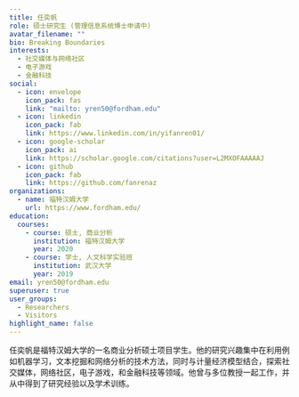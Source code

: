 ```yaml
---
title: 任奕帆
role: 硕士研究生 (管理信息系统博士申请中)
avatar_filename: ""
bio: Breaking Boundaries
interests:
  - 社交媒体与网络社区
  - 电子游戏
  - 金融科技
social:
  - icon: envelope
    icon_pack: fas
    link: "mailto: yren50@fordham.edu"
  - icon: linkedin
    icon_pack: fab
    link: https://www.linkedin.com/in/yifanren01/
  - icon: google-scholar
    icon_pack: ai
    link: https://scholar.google.com/citations?user=L2MXOFAAAAAJ
  - icon: github
    icon_pack: fab
    link: https://github.com/fanrenaz
organizations:
  - name: 福特汉姆大学
    url: https://www.fordham.edu/
education:
  courses:
    - course: 硕士, 商业分析
      institution: 福特汉姆大学
      year: 2020
    - course: 学士, 人文科学实验班
      institution: 武汉大学
      year: 2019
email: yren50@fordham.edu
superuser: true
user_groups:
  - Researchers
  - Visitors
highlight_name: false
---
```

任奕帆是福特汉姆大学的一名商业分析硕士项目学生。他的研究兴趣集中在利用例如机器学习，文本挖掘和网络分析的技术方法，同时与计量经济模型结合，探索社交媒体，网络社区，电子游戏，和金融科技等领域。他曾与多位教授一起工作，并从中得到了研究经验以及学术训练。
